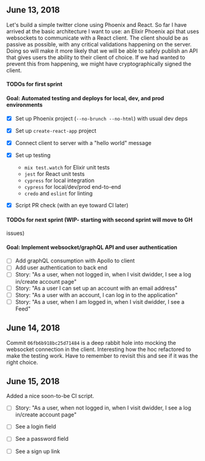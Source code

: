 ## June 13, 2018

  Let's build a simple twitter clone using Phoenix and React. So far I have
  arrived at the basic architecture I want to use: an Elixir Phoenix api that
  uses websockets to communicate with a React client. The client should be as
  passive as possible, with any critical validations happening on the server.
  Doing so will make it more likely that we will be able to safely publish an
  API that gives users the ability to their client of choice. If we had wanted
  to prevent this from happening, we might have cryptographically signed the
  client.

  #### TODOs for first sprint

  #### Goal: Automated testing and deploys for local, dev, and prod environments
  - [X] Set up Phoenix project (`--no-brunch --no-html`) with usual dev deps
  - [X] Set up `create-react-app` project
  - [X] Connect client to server with a "hello world" message
  - [X] Set up testing
    - `mix test.watch` for Elixir unit tests
    - `jest` for React unit tests
    - `cypress` for local integration
    - `cypress` for local/dev/prod end-to-end
    - `credo` and `eslint` for linting
  - [X] Script PR check (with an eye toward CI later)


  #### TODOs for next sprint (WIP- starting with second sprint will move to GH
  issues)

  #### Goal: Implement websocket/graphQL API and user authentication
  - [ ] Add graphQL consumption with Apollo to client
  - [ ] Add user authentication to back end
  - [ ] Story: "As a user, when not logged in, when I visit dwidder, I see
    a log in/create account page"
  - [ ] Story: "As a user I can set up an account with an email address"
  - [ ] Story: "As a user with an account, I can log in to the application"
  - [ ] Story: "As a user, when I am logged in, when I visit dwidder, I see
    a Feed"

## June 14, 2018

  Commit `06fb6b918bc25d71484` is a deep rabbit hole into mocking the websocket
  connection in the client. Interesting how the hoc refactored to make the
  testing work. Have to remember to revisit this and see if it was the right
  choice.

## June 15, 2018

  Added a nice soon-to-be CI script.

  - [ ] Story: "As a user, when not logged in, when I visit dwidder, I see
    a log in/create account page"

  - [ ] See a login field
  - [ ] See a password field
  - [ ] See a sign up link

